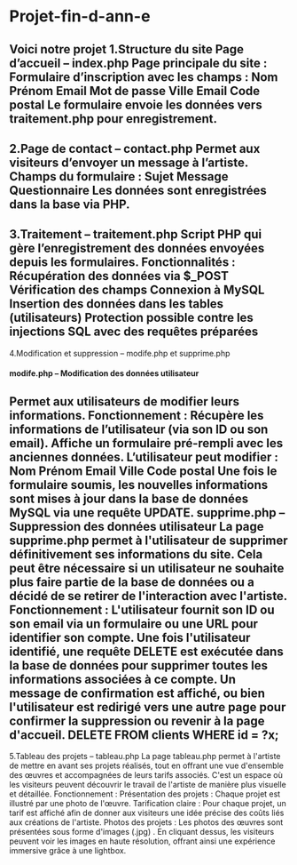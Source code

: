 # Projet-fin-d-ann-e
Voici notre projet 
1.Structure du site
Page d’accueil – index.php
Page principale du site :
Formulaire d’inscription avec les champs :
Nom
Prénom
Email
Mot de passe
Ville
Email
Code postal
Le formulaire envoie les données vers traitement.php pour enregistrement.
---
2.Page de contact – contact.php
Permet aux visiteurs d’envoyer un message à l’artiste.
Champs du formulaire :
Sujet
Message
Questionnaire
Les données sont enregistrées dans la base via PHP.
---
3.Traitement – traitement.php
Script PHP qui gère l’enregistrement des données envoyées depuis les formulaires.
Fonctionnalités :
Récupération des données via $_POST
Vérification des champs
Connexion à MySQL
Insertion des données dans les tables (utilisateurs)
Protection possible contre les injections SQL avec des requêtes préparées
---
4.Modification et suppression – modife.php et supprime.php
#### modife.php – Modification des données utilisateur
Permet aux utilisateurs de modifier leurs informations.
Fonctionnement :
Récupère les informations de l’utilisateur (via son ID ou son email).
Affiche un formulaire pré-rempli avec les anciennes données.
L’utilisateur peut modifier :
Nom
Prénom
Email
Ville
Code postal
Une fois le formulaire soumis, les nouvelles informations sont mises à jour dans la base de
données MySQL via une requête UPDATE.
supprime.php – Suppression des données utilisateur
La page supprime.php permet à l'utilisateur de supprimer définitivement ses informations
du site. Cela peut être nécessaire si un utilisateur ne souhaite plus faire partie de la base
de données ou a décidé de se retirer de l'interaction avec l'artiste.
Fonctionnement :
L'utilisateur fournit son ID ou son email via un formulaire ou une URL pour identifier son
compte.
Une fois l'utilisateur identifié, une requête DELETE est exécutée dans la base de données
pour supprimer toutes les informations associées à ce compte.
Un message de confirmation est affiché, ou bien l'utilisateur est redirigé vers une autre
page pour confirmer la suppression ou revenir à la page d'accueil. DELETE FROM clients
WHERE id = ?x;
---
5.Tableau des projets – tableau.php
La page tableau.php permet à l'artiste de mettre en avant ses projets réalisés, tout en
offrant une vue d'ensemble des œuvres et accompagnées de leurs tarifs associés. C'est un
espace où les visiteurs peuvent découvrir le travail de l'artiste de manière plus visuelle et
détaillée.
Fonctionnement :
Présentation des projets : Chaque projet est illustré par une photo de l'œuvre.
Tarification claire : Pour chaque projet, un tarif est affiché afin de donner aux visiteurs une
idée précise des coûts liés aux créations de l'artiste.
Photos des projets : Les photos des œuvres sont présentées sous forme d'images (.jpg) . En
cliquant dessus, les visiteurs peuvent voir les images en haute résolution, offrant ainsi une
expérience immersive grâce à une lightbox.
